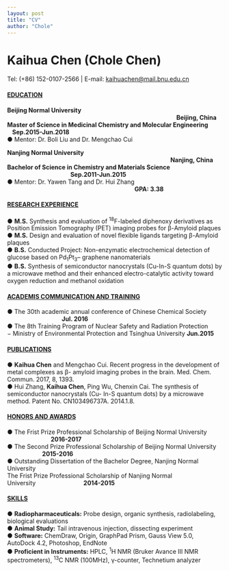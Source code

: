 ```yaml
---
layout: post
title: "CV"
author: "Chole"
---
```



# Kaihua Chen (Chole Chen)
Tel: (+86) 152-0107-2566 | E-mail: kaihuachen@mail.bnu.edu.cn

#### <ins>EDUCATION</ins>
**Beijing Normal University** &emsp;&emsp;&emsp;&emsp;&emsp;&emsp;&emsp;&emsp;&emsp;&emsp;&emsp;&emsp;&emsp;&emsp;&emsp;&emsp;&emsp;&emsp;&emsp;&emsp;&emsp;&emsp;&emsp;&emsp;&emsp;&emsp;&emsp;&emsp; **Beijing, China**<br>
**Master of Science in Medicinal Chemistry and Molecular Engineering**
&emsp;&emsp;&nbsp;&nbsp; **Sep.2015-Jun.2018**<br>
● Mentor: Dr. Boli Liu and Dr. Mengchao Cui

**Nanjing Normal University**
&emsp;&emsp;&emsp;&emsp;&emsp;&emsp;&emsp;&emsp;&emsp;&emsp;&emsp;&emsp;&emsp;&emsp;&emsp;&emsp;&emsp;&emsp;&emsp;&emsp;&emsp;&emsp;&emsp;&emsp;&emsp;&emsp;&emsp; **Nanjing, China**<br>
**Bachelor of Science in Chemistry and Materials Science**
&emsp;&emsp;&emsp;&emsp;&emsp;&emsp;&emsp;&emsp;&emsp;&emsp;&nbsp; **Sep.2011-Jun.2015**<br>
● Mentor: Dr. Yawen Tang and Dr. Hui Zhang &emsp;&emsp;&emsp;&emsp;&emsp;&emsp;&emsp;&emsp;&emsp;&emsp;&emsp;&emsp;&emsp;&emsp;&emsp;&emsp;&emsp;&emsp;&emsp;&emsp;&emsp; **GPA: 3.38**


#### <ins>RESEARCH EXPERIENCE</ins>
● **M.S.** Synthesis and evaluation of <sup>18</sup>F-labeled diphenoxy derivatives as Position Emission Tomography (PET) imaging probes for β-Amyloid plaques<br>
● **M.S.** Design and evaluation of novel flexible ligands targeting β-Amyloid plaques<br>
● **B.S.** Conducted Project: Non-enzymatic electrochemical detection of glucose based on Pd<sub>1</sub>Pt<sub>3</sub>–
graphene nanomaterials<br>
● **B.S.** Synthesis of semiconductor nanocrystals (Cu-In-S quantum dots) by a microwave method and
their enhanced electro-catalytic activity toward oxygen reduction and methanol oxidation

#### <ins>ACADEMIS COMMUNICATION AND TRAINING</ins>
● The 30th academic annual conference of Chinese Chemical Society &emsp;&emsp;&emsp;&emsp;&emsp;&emsp;&emsp;&emsp;&nbsp;&nbsp;&nbsp;&nbsp;**Jul. 2016**<br>
● The 8th Training Program of Nuclear Safety and Radiation Protection<br>
− Ministry of Environmental Protection and Tsinghua University **Jun.2015**

#### <ins>PUBLICATIONS</ins>
● **Kaihua Chen** and Mengchao Cui. Recent progress in the development of metal complexes as β- amyloid imaging probes in the brain. Med. Chem. Commun. 2017, 8, 1393.<br>
● Hui Zhang, **Kaihua Chen**, Ping Wu, Chenxin Cai. The synthesis of semiconductor nanocrystals (Cu- In-S quantum dots) by a microwave method. Patent No. CN103496737A. 2014.1.8.<br>

#### <ins>HONORS AND AWARDS</ins>
● The Frist Prize Professional Scholarship of Beijing Normal University &emsp;&emsp;&emsp;&emsp;&emsp;&emsp;&emsp;&nbsp;**2016-2017**<br>
● The Second Prize Professional Scholarship of Beijing Normal University &emsp;&emsp;&emsp;&emsp;&nbsp;&nbsp;&emsp;&nbsp;**2015-2016**<br>
● Outstanding Dissertation of the Bachelor Degree, Nanjing Normal University<br>
The Frist Prize Professional Scholarship of Nanjing Normal University&emsp;&emsp;&emsp;&emsp;&emsp;&emsp;&emsp;&emsp;**2014-2015**


#### <ins>SKILLS</ins>

● **Radiopharmaceuticals:** Probe design, organic synthesis, radiolabeling, biological evaluations<br>
● **Animal Study:** Tail intravenous injection, dissecting experiment<br>
● **Software:** ChemDraw, Origin, GraphPad Prism, Gauss View 5.0, AutoDock 4.2, Photoshop, EndNote<br>
● **Proficient in Instruments:** HPLC, <sup>1</sup>H NMR (Bruker Avance III NMR spectrometers), <sup>13</sup>C NMR (100MHz), γ-counter, Technetium analyzer

